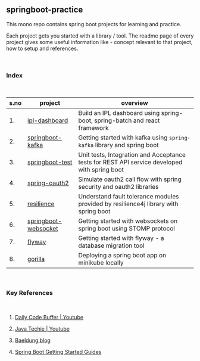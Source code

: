 ## springboot-practice

This mono repo contains spring boot projects for learning and practice. 

Each project gets you started with a library / tool. The readme page of every project
gives some useful information like - concept relevant to that project, how to setup and references. 

<br>

### Index

<br>


| s.no | project                                                                                                          | overview                                                                                     | 
|------|------------------------------------------------------------------------------------------------------------------|----------------------------------------------------------------------------------------------|
| 1.   | [ipl-dashboard](https://github.com/aditya-suripeddi/springboot-practice/tree/master/ipl-dashboard)               | Build an IPL dashboard using spring-boot, spring-batch and react framework                   |
| 2.   | [springboot-kafka](https://github.com/aditya-suripeddi/springboot-practice/tree/master/springboot-kafka)         | Getting started with kafka using `spring-kafka` library and spring boot                      |
| 3.   | [springboot-test](https://github.com/aditya-suripeddi/springboot-practice/tree/master/springboot-test)           | Unit tests, Integration and Acceptance tests for REST API service developed with spring boot |
| 4.   | [spring-oauth2](https://github.com/aditya-suripeddi/springboot-practice/tree/master/spring-oauth2)               | Simulate oauth2 call flow with spring security and oauth2 libraries                          |
| 5.   | [resilience](https://github.com/aditya-suripeddi/springboot-practice/tree/master/resilience)                     | Understand fault tolerance modules provided by resilience4j library with spring boot         |
| 6.   | [springboot-websocket](https://github.com/aditya-suripeddi/springboot-practice/tree/master/springboot-websocket) | Getting started with websockets on spring boot using STOMP protocol                          |
| 7.   | [flyway](https://github.com/aditya-suripeddi/springboot-practice/tree/master/flyway)                             | Getting started with flyway - a database migration tool                                      |
| 8.   | [gorilla](https://github.com/aditya-suripeddi/springboot-practice/tree/master/gorilla)                           | Deploying a spring boot app on minikube locally                                              |




<br>

### Key References

<br>

1.  [Daily Code Buffer | Youtube](https://www.youtube.com/c/DailyCodeBuffer)

2.  [Java Techie | Youtube ](https://www.youtube.com/c/JavaTechie)

3.  [Baeldung blog](https://www.baeldung.com/)

4.  [Spring Boot Getting Started Guides](https://spring.io/guides)